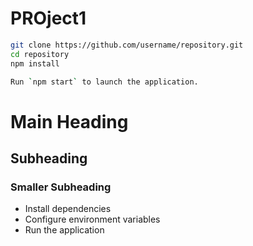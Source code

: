 # PROject1

```bash
git clone https://github.com/username/repository.git
cd repository
npm install

Run `npm start` to launch the application.
```
# Main Heading
## Subheading
### Smaller Subheading

- Install dependencies
- Configure environment variables
- Run the application



